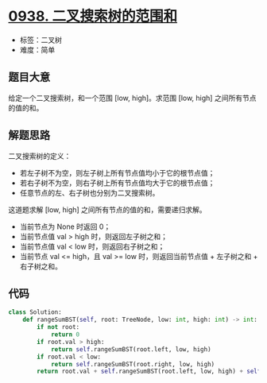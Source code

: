 # [0938. 二叉搜索树的范围和](https://leetcode.cn/problems/range-sum-of-bst/)

- 标签：二叉树
- 难度：简单

## 题目大意

给定一个二叉搜索树，和一个范围 [low, high]。求范围 [low, high] 之间所有节点的值的和。

## 解题思路

二叉搜索树的定义：

- 若左子树不为空，则左子树上所有节点值均小于它的根节点值；
- 若右子树不为空，则右子树上所有节点值均大于它的根节点值；
- 任意节点的左、右子树也分别为二叉搜索树。

这道题求解 [low, high] 之间所有节点的值的和，需要递归求解。

- 当前节点为 None 时返回 0；
- 当前节点值 val > high 时，则返回左子树之和；
- 当前节点值 val < low 时，则返回右子树之和；
- 当前节点 val <= high，且 val >= low 时，则返回当前节点值 + 左子树之和 + 右子树之和。

## 代码

```Python
class Solution:
    def rangeSumBST(self, root: TreeNode, low: int, high: int) -> int:
        if not root:
            return 0
        if root.val > high:
            return self.rangeSumBST(root.left, low, high)
        if root.val < low:
            return self.rangeSumBST(root.right, low, high)
        return root.val + self.rangeSumBST(root.left, low, high) + self.rangeSumBST(root.right, low, high)
```

